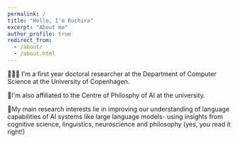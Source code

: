 ```yaml
---
permalink: /
title: "Hello, I'm Ruchira"
excerpt: "About me"
author_profile: true
redirect_from: 
  - /about/
  - /about.html
---
```


🙋🏽‍♀️ I'm a first year doctoral researcher at the Department of Computer Science at the University of Copenhagen. 

💭I'm also affiliated to the Centre of Philosphy of AI at the university.

🧠My main research interests lie in improving our understanding of language capabilities of AI systems like large language models- using insights from cognitive science, linguistics, neuroscience and philosophy (yes, you read it right!)

